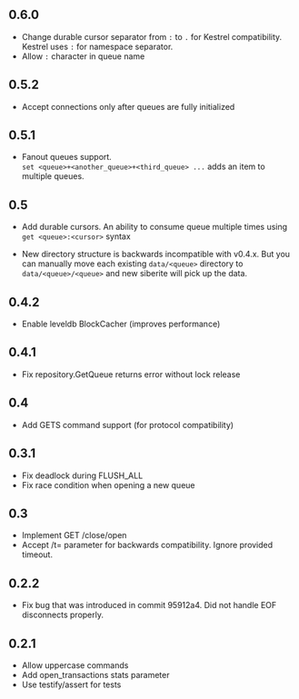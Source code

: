 ## 0.6.0
- Change durable cursor separator from `:` to `.` for Kestrel compatibility.
  Kestrel uses `:` for namespace separator.
- Allow `:` character in queue name

## 0.5.2
- Accept connections only after queues are fully initialized

## 0.5.1

- Fanout queues support.<br>
  `set <queue>+<another_queue>+<third_queue> ...` adds an item to multiple queues.

## 0.5

- Add durable cursors. An ability to consume queue multiple times
  using `get <queue>:<cursor>` syntax

- New directory structure is backwards incompatible with  v0.4.x.
  But you can manually move each existing `data/<queue>` directory to
  `data/<queue>/<queue>` and new siberite will pick up the data.

## 0.4.2

- Enable leveldb BlockCacher (improves performance)

## 0.4.1

- Fix repository.GetQueue returns error without lock release

## 0.4

- Add GETS command support (for protocol compatibility)

## 0.3.1

- Fix deadlock during FLUSH_ALL
- Fix race condition when opening a new queue

## 0.3

- Implement GET <queue-name>/close/open
- Accept /t=<milliseconds> parameter for backwards compatibility.
  Ignore provided timeout.

## 0.2.2

- Fix bug that was introduced in commit 95912a4.
  Did not handle EOF disconnects properly.

## 0.2.1

- Allow uppercase commands
- Add open_transactions stats parameter
- Use testify/assert for tests
